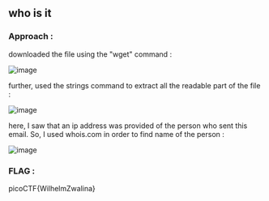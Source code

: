 ## who is it

### Approach :

downloaded the file using the "wget" command :

![image](https://github.com/parthhhhh21/picoCTF-writeups/assets/148140667/4628732b-8a68-4bd1-afbf-17846af8d9ba)


further, used the strings command to extract all the readable part of the file :

![image](https://github.com/parthhhhh21/picoCTF-writeups/assets/148140667/f6852e76-159e-4a6c-b287-52e9111cbf54)


here, I saw that an ip address was provided of the person who sent this email. So, I used whois.com in order to find name of the person :

![image](https://github.com/parthhhhh21/picoCTF-writeups/assets/148140667/3fc74c16-872b-4541-9210-e44d23d15d34)




### FLAG :

picoCTF{WilhelmZwalina}
